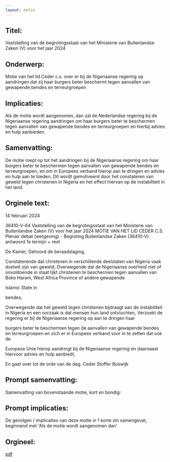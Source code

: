 ```yaml
---
layout: motie
---
```

## Titel:
Vaststelling van de begrotingsstaat van het Ministerie van Buitenlandse Zaken (V) voor het jaar 2024
## Onderwerp:
Motie van het lid Ceder c.s. over er bij de Nigeriaanse regering op aandringen dat zij haar burgers beter beschermt tegen aanvallen van gewapende bendes en terreurgroepen
## Implicaties:
Als de motie wordt aangenomen, dan zal de Nederlandse regering bij de Nigeriaanse regering aandringen om haar burgers beter te beschermen tegen aanvallen van gewapende bendes en terreurgroepen en hierbij advies en hulp aanbieden.
## Samenvatting:
De motie roept op tot het aandringen bij de Nigeriaanse regering om haar burgers beter te beschermen tegen aanvallen van gewapende bendes en terreurgroepen, en om in Europees verband hierop aan te dringen en advies en hulp aan te bieden. Dit wordt gemotiveerd door het constateren van geweld tegen christenen in Nigeria en het effect hiervan op de instabiliteit in het land.
## Orginele text:


14 februari 2024

36410-V-64
Vaststelling van de begrotingsstaat van het Ministerie van Buitenlandse Zaken (V) voor het jaar 2024
MOTIE VAN HET LID CEDER C.S.
Plenair debat (wetgeving) - Begroting Buitenlandse Zaken (36410-V) antwoord 1e termijn + rest

De Kamer,
Gehoord de beraadslaging,

Constaterende dat christenen in verschillende deelstaten van Nigeria vaak
doelwit zijn van geweld,
Overwegende dat de Nigeriaanse overheid niet of onvoldoende in staat lijkt
christenen te beschermen tegen aanvallen van Boko Haram,
West Africa Province of andere gewapende

Islamic State in

bendes,

Overwegende dat het geweld tegen christenen bijdraagt aan de instabiliteit in
Nigeria en een oorzaak is dat mensen hun land ontvluchten,
Verzoekt de regering er bij de Nigeriaanse regering op aan te dringen haar

burgers beter te beschermen tegen de aanvallen van gewapende bendes en
terreurgroepen en zich er in Europees verband voor in te zetten dat ook de

Europese Unie hierop aandringt bij de Nigeriaanse regering en daarnaast
hiervoor advies en hulp aanbiedt,

En gaat over tot de orde van de dag.
Ceder
Stoffer
Boswijk


## Prompt samenvatting:
Samenvatting van bovenstaande motie, kort en bondig:


## Prompt implicaties:
De gevolgen / implicaties van deze motie in 1 korte zin samengevat, beginnend met 'Als de motie wordt aangenomen dan' 

## Orgineel:
[pdf](https://gegevensmagazijn.tweedekamer.nl/OData/v4/2.0/Document(fc0e2391-73e7-4383-ac7e-5a5d05d3a265)/resource)
